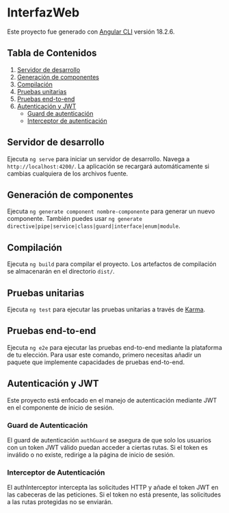 # InterfazWeb

Este proyecto fue generado con [Angular CLI](https://github.com/angular/angular-cli) versión 18.2.6.

## Tabla de Contenidos

1. [Servidor de desarrollo](#servidor-de-desarrollo)
2. [Generación de componentes](#generación-de-componentes)
3. [Compilación](#compilación)
4. [Pruebas unitarias](#pruebas-unitarias)
5. [Pruebas end-to-end](#pruebas-end-to-end)
6. [Autenticación y JWT](#autenticación-y-jwt)
   - [Guard de autenticación](#guard-de-autenticación)
   - [Interceptor de autenticación](#interceptor-de-autenticación)



## Servidor de desarrollo

Ejecuta `ng serve` para iniciar un servidor de desarrollo. Navega a `http://localhost:4200/`. La aplicación se recargará automáticamente si cambias cualquiera de los archivos fuente.

## Generación de componentes

Ejecuta `ng generate component nombre-componente` para generar un nuevo componente. También puedes usar `ng generate directive|pipe|service|class|guard|interface|enum|module`.

## Compilación

Ejecuta `ng build` para compilar el proyecto. Los artefactos de compilación se almacenarán en el directorio `dist/`.

## Pruebas unitarias

Ejecuta `ng test` para ejecutar las pruebas unitarias a través de [Karma](https://karma-runner.github.io).

## Pruebas end-to-end

Ejecuta `ng e2e` para ejecutar las pruebas end-to-end mediante la plataforma de tu elección. Para usar este comando, primero necesitas añadir un paquete que implemente capacidades de pruebas end-to-end.

## Autenticación y JWT

Este proyecto está enfocado en el manejo de autenticación mediante JWT en el componente de inicio de sesión.

### Guard de Autenticación

El guard de autenticación `authGuard` se asegura de que solo los usuarios con un token JWT válido puedan acceder a ciertas rutas. Si el token es inválido o no existe, redirige a la página de inicio de sesión.

### Interceptor de Autenticación
El authInterceptor intercepta las solicitudes HTTP y añade el token JWT en las cabeceras de las peticiones. Si el token no está presente, las solicitudes a las rutas protegidas no se enviarán.
